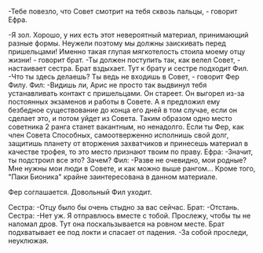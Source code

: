 -Тебе повезло, что Совет смотрит на тебя сквозь пальцы, - говорит Ефра.

-Я зол. Хорошо, у них есть этот невероятный материал, принимающий разные формы. Неужели поэтому мы должны заискивать перед пришельцами! Именно такая глупая мягкотелость стоила моему отцу жизни! - говорит брат.
-Ты должен поступить так, как велел Совет, - настаивает сестра.
Брат вздыхает.
Тут к брату и сестре подходит Фил.
-Что ты здесь делаешь? Ты ведь не входишь в Совет, - говорит Фер Филу.
Фил:
-Видишь ли, Арис не просто так выдвинул тебя устанавливать контакт с пришельцами. Он стареет. Он выгорел из-за постоянных экзаменов и работы в Совете. А я предложил ему безбедное существование до конца его дней в том случае, если он сделает это, и потом уйдет из Совета. Таким образом одно место советника 2 ранга станет вакантным, но ненадолго. Если ты Фер, как член Совета Способных, самоотверженно исполнишь свой долг, защитишь планету от вторжения захватчиков и принесешь материал в качестве трофея, то это место признают твоим по праву.
Ефра:
-Значит, ты подстроил все это? Зачем?
Фил:
-Разве не очевидно, мои родные? Мне нужны мои люди в Совете, и как можно выше рангом... Кроме того, "Паки Бионика" крайне заинтересована в данном материале.

Фер соглашается. Довольный Фил уходит.

Сестра:
-Отцу было бы очень стыдно за вас сейчас.
Брат:
-Отстань.
Сестра:
-Нет уж. Я отправлюсь вместе с тобой. Прослежу, чтобы ты не наломал дров.
Тут она поскальзывается на ровном месте. Брат подхватывает ее под локти и спасает от падения.
-За собой проследи, неуклюжая.
